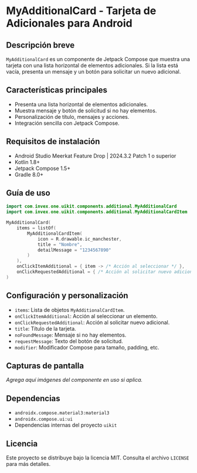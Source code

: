 # MyAdditionalCard - Tarjeta de Adicionales para Android

## Descripción breve
`MyAdditionalCard` es un componente de Jetpack Compose que muestra una tarjeta con una lista horizontal de elementos adicionales. Si la lista está vacía, presenta un mensaje y un botón para solicitar un nuevo adicional.

## Características principales
- Presenta una lista horizontal de elementos adicionales.
- Muestra mensaje y botón de solicitud si no hay elementos.
- Personalización de título, mensajes y acciones.
- Integración sencilla con Jetpack Compose.

## Requisitos de instalación
- Android Studio Meerkat Feature Drop | 2024.3.2 Patch 1 o superior
- Kotlin 1.8+
- Jetpack Compose 1.5+
- Gradle 8.0+

## Guía de uso

```kotlin
import com.invex.one.uikit.components.additional.MyAdditionalCard
import com.invex.one.uikit.components.additional.MyAdditionalCardItem

MyAdditionalCard(
    items = listOf(
        MyAdditionalCardItem(
            icon = R.drawable.ic_manchester,
            title = "Nombre",
            detailMessage = "1234567890"
        )
    ),
    onClickItemAdditional = { item -> /* Acción al seleccionar */ },
    onClickRequestedAdditional = { /* Acción al solicitar nuevo adicional */ }
)
```

## Configuración y personalización
- `items`: Lista de objetos `MyAdditionalCardItem`.
- `onClickItemAdditional`: Acción al seleccionar un elemento.
- `onClickRequestedAdditional`: Acción al solicitar nuevo adicional.
- `title`: Título de la tarjeta.
- `noFoundMessage`: Mensaje si no hay elementos.
- `requestMessage`: Texto del botón de solicitud.
- `modifier`: Modificador Compose para tamaño, padding, etc.

## Capturas de pantalla
_Agrega aquí imágenes del componente en uso si aplica._

## Dependencias
- `androidx.compose.material3:material3`
- `androidx.compose.ui:ui`
- Dependencias internas del proyecto `uikit`

## Licencia
Este proyecto se distribuye bajo la licencia MIT. Consulta el archivo `LICENSE` para más detalles.

